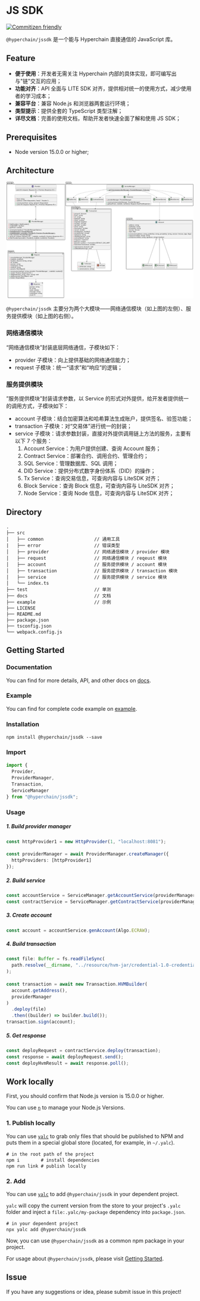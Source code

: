 # JS SDK

[![Commitizen friendly](https://img.shields.io/badge/commitizen-friendly-brightgreen.svg)](http://commitizen.github.io/cz-cli/)

`@hyperchain/jssdk` 是一个能与 Hyperchain 直接通信的 JavaScript 库。

## Feature

- **便于使用**：开发者无需关注 Hyperchain 内部的具体实现，即可编写出与"链"交互的应用；
- **功能对齐**：API 全面与 LITE SDK 对齐，提供相对统一的使用方式，减少使用者的学习成本；
- **兼容平台**：兼容 Node.js 和浏览器两套运行环境；
- **类型提示**：提供全套的 TypeScript 类型注解；
- **详尽文档**：完善的使用文档，帮助开发者快速全面了解和使用 JS SDK；

## Prerequisites

- Node version 15.0.0 or higher;

## Architecture

![jssdk-class](./docs/img/jssdk-class.png)

`@hyperchain/jssdk` 主要分为两个大模块——网络通信模块（如上图的左侧）、服务提供模块（如上图的右侧）。

### 网络通信模块

“网络通信模块”封装底层网络通信，子模块如下：

- provider 子模块：向上提供基础的网络通信能力；
- request 子模块：统一“请求”和“响应”的逻辑；

### 服务提供模块

”服务提供模块”封装请求参数，以 Service 的形式对外提供，给开发者提供统一的调用方式，子模块如下：

- account 子模块：结合加密算法和哈希算法生成账户，提供签名、验签功能；
- transaction 子模块：对“交易体”进行统一的封装；
- service 子模块：请求参数封装，直接对外提供调用链上方法的服务，主要有以下 7 个服务：
  1. Account Service：为用户提供创建、查询 Account 服务；
  2. Contract Service：部署合约、调用合约、管理合约；
  3. SQL Service：管理数据库、SQL 调用；
  4. DID Service：提供分布式数字身份体系（DID）的操作；
  5. Tx Service：查询交易信息，可查询内容与 LiteSDK 对齐；
  6. Block Service：查询 Block 信息，可查询内容与 LiteSDK 对齐；
  7. Node Service：查询 Node 信息，可查询内容与 LiteSDK 对齐；

## Directory

```
.
├── src
│   ├── common                   // 通用工具
|   ├── error                    // 错误类型
│   ├── provider                 // 网络通信模块 / provider 模块
│   ├── request                  // 网络通信模块 / reqeust 模块
│   ├── account                  // 服务提供模块 / account 模块
│   ├── transaction              // 服务提供模块 / transaction 模块
│   ├── service                  // 服务提供模块 / service 模块
│   └── index.ts
├── test                         // 单测
├── docs                         // 文档
├── example                      // 示例
├── LICENSE
├── README.md
├── package.json
├── tsconfig.json
└── webpack.config.js
```

## Getting Started

### Documentation

You can find for more details, API, and other docs on [docs](https://docs.hyperchain.cn/docs/flato-solo/5.1-flato-sdk-litesdk).

### Example

You can find for complete code example on [example](./examples).

### Installation

```shell
npm install @hyperchain/jssdk --save
```

### Import

```typescript
import {
  Provider,
  ProviderManager,
  Transaction,
  ServiceManager
} from "@hyperchain/jssdk";
```

### Usage

##### 1. Build provider manager

```typescript
const httpProvider1 = new HttpProvider(1, "localhost:8081");

const providerManager = await ProviderManager.createManager({
  httpProviders: [httpProvider1]
});
```

##### 2. Build service

```typescript
const accountService = ServiceManager.getAccountService(providerManager);
const contractService = ServiceManager.getContractService(providerManager);
```

##### 3. Create account

```typescript
const account = accountService.genAccount(Algo.ECRAW);
```

##### 4. Build transaction

```typescript
const file: Buffer = fs.readFileSync(
  path.resolve(__dirname, "../resource/hvm-jar/credential-1.0-credential.jar")
);

const transaction = await new Transaction.HVMBuilder(
  account.getAddress(),
  providerManager
)
  .deploy(file)
  .then((builder) => builder.build());
transaction.sign(account);
```

##### 5. Get response

```typescript
const deployRequest = contractService.deploy(transaction);
const response = await deployRequest.send();
const deployHvmResult = await response.poll();
```

## Work locally

First, you should confirm that Node.js version is 15.0.0 or higher.

You can use [`n`](https://www.npmjs.com/package/n#n--interactively-manage-your-nodejs-versions) to manage your Node.js Versions.

### 1. Publish locally

You can use [`yalc`](https://github.com/wclr/yalc) to grab only files that should be published to NPM and puts them in a special global store (located, for example, in `~/.yalc`).

```
# in the root path of the project
npm i        # install dependencies
npm run link # publish locally
```

### 2. Add

You can use [`yalc`](https://github.com/wclr/yalc) to add `@hyperchain/jssdk` in your dependent project.

`yalc` will copy the current version from the store to your project's `.yalc` folder and inject a `file:.yalc/my-package` dependency into `package.json`.

```
# in your dependent project
npx yalc add @hyperchain/jssdk
```

Now, you can use `@hyperchain/jssdk` as a common npm package in your project.

For usage about `@hyperchain/jssdk`, please visit [Getting Started](#Getting-Started).

## Issue

If you have any suggestions or idea, please submit issue in this project!
